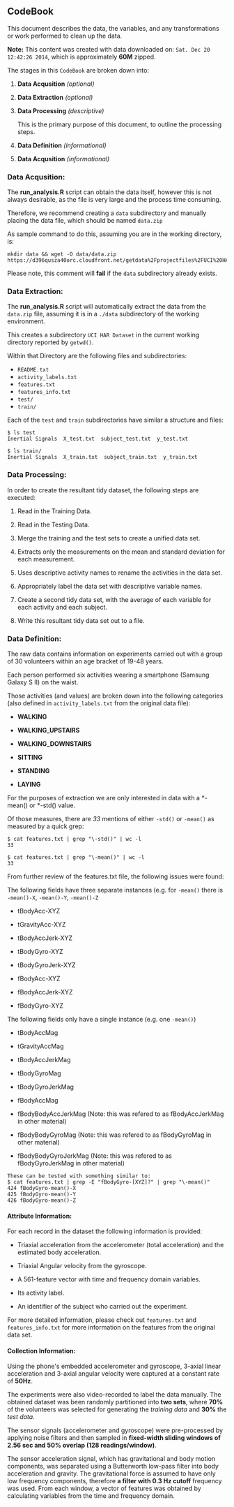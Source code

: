 ## CodeBook

This document describes the data, the variables, and any transformations or work performed to clean up the data.

**Note:** This content was created with data downloaded on: `Sat. Dec 20 12:42:26 2014`, which is approximately **60M** zipped. 

The stages in this `CodeBook` are broken down into:

1. **Data Acqusition** _(optional)_ 

2. **Data Extraction** _(optional)_ 

3. **Data Processing** _(descriptive)_ 

    This is the primary purpose of this document, to outline the processing steps.

4. **Data Definition** _(informational)_ 

5. **Data Acqusition** _(informational)_


### Data Acqusition:

The **run_analysis.R** script can obtain the data itself, however this is not always desirable, as the file is very large and the process time consuming.

Therefore, we recommend creating a `data` subdirectory and manually placing the data file, which should be named `data.zip`

As sample command to do this, assuming you are in the working directory, is:
```
mkdir data && wget -O data/data.zip https://d396qusza40orc.cloudfront.net/getdata%2Fprojectfiles%2FUCI%20HAR%20Dataset.zip 
```
Please note, this comment will **fail** if the `data` subdirectory already exists.

### Data Extraction:

The **run_analysis.R** script will automatically extract the data from the `data.zip` file, assuming it is in a `./data` subdirectory of the working environment.

This creates a subdirectory `UCI HAR Dataset` in the current working directory reported by `getwd()`.

Within that Directory are the following files and subdirectories:

* `README.txt`
* `activity_labels.txt`
* `features.txt`
* `features_info.txt`
* `test/`
* `train/`

Each of the `test` and `train` subdirectories have similar a structure and files:
```
$ ls test
Inertial Signals  X_test.txt  subject_test.txt	y_test.txt

$ ls train/
Inertial Signals  X_train.txt  subject_train.txt  y_train.txt
```

### Data Processing:
In order to create the resultant tidy dataset, the following steps are executed:

1. Read in the Training Data.

2. Read in the Testing Data.

3. Merge the training and the test sets to create a unified data set.

4. Extracts only the measurements on the mean and standard deviation for each measurement.

5. Uses descriptive activity names to rename the activities in the data set.

6. Appropriately label the data set with descriptive variable names. 

7. Create a second tidy data set, with the average of each variable for each activity and each subject.

8. Write this resultant tidy data set out to a file.


### Data Definition:

The raw data contains information on experiments carried out with a group of 30 volunteers within an age bracket of 19-48 years.

Each person performed six activities wearing a smartphone (Samsung Galaxy S II) on the waist.

Those activities (and values) are broken down into the following categories (also defined in `activity_labels.txt` from the original data file):

* **WALKING**

* **WALKING_UPSTAIRS**

* **WALKING_DOWNSTAIRS**

* **SITTING**

* **STANDING**

* **LAYING**

For the purposes of extraction we are only interested in data with a *-mean() or *-std() value.

Of those measures, there are _33_ mentions of either `-std()` or `-mean()` as measured by a quick grep:
```
$ cat features.txt | grep "\-std()" | wc -l
33

$ cat features.txt | grep "\-mean()" | wc -l
33
```

From further review of the features.txt file, the following issues were found:

The following fields have three separate instances (e.g. for `-mean()` there is `-mean()-X`, `-mean()-Y`, `-mean()-Z`

* tBodyAcc-XYZ

* tGravityAcc-XYZ

* tBodyAccJerk-XYZ

* tBodyGyro-XYZ

* tBodyGyroJerk-XYZ

* fBodyAcc-XYZ

* fBodyAccJerk-XYZ

* fBodyGyro-XYZ

The following fields only have a single instance (e.g. one `-mean()`)

* tBodyAccMag

* tGravityAccMag

* tBodyAccJerkMag

* tBodyGyroMag

* tBodyGyroJerkMag

* fBodyAccMag

* fBodyBodyAccJerkMag (Note: this was refered to as fBodyAccJerkMag in other material)

* fBodyBodyGyroMag (Note: this was refered to as fBodyGyroMag in other material)

* fBodyBodyGyroJerkMag (Note: this was refered to as fBodyGyroJerkMag in other material)

```
These can be tested with something similar to:
$ cat features.txt | grep -E "fBodyGyro-[XYZ]?" | grep "\-mean()"
424 fBodyGyro-mean()-X
425 fBodyGyro-mean()-Y
426 fBodyGyro-mean()-Z
````

#### Attribute Information:

For each record in the dataset the following information is provided:

* Triaxial acceleration from the accelerometer (total acceleration) and the estimated body acceleration.

* Triaxial Angular velocity from the gyroscope.

* A 561-feature vector with time and frequency domain variables.

* Its activity label.

* An identifier of the subject who carried out the experiment.

For more detailed information, please check out `features.txt` and `features_info.txt` for more information on the  features from the original data set. 

#### Collection Information:
Using the phone's embedded accelerometer and gyroscope, 3-axial linear acceleration and 3-axial angular velocity were captured at a constant rate of **50Hz**.

The experiments were also video-recorded to label the data manually. The obtained dataset was been randomly partitioned into **two sets**, where **70%** of the volunteers was selected for generating the _training data_ and **30%** the _test data_.

The sensor signals (accelerometer and gyroscope) were pre-processed by applying noise filters and then sampled in **fixed-width sliding windows of 2.56 sec and 50% overlap (128 readings/window)**.

The sensor acceleration signal, which has gravitational and body motion components, was separated using a Butterworth low-pass filter into body acceleration and gravity. The gravitational force is assumed to have only low frequency components, therefore **a filter with 0.3 Hz cutoff** frequency was used. From each window, a vector of features was obtained by calculating variables from the time and frequency domain.
